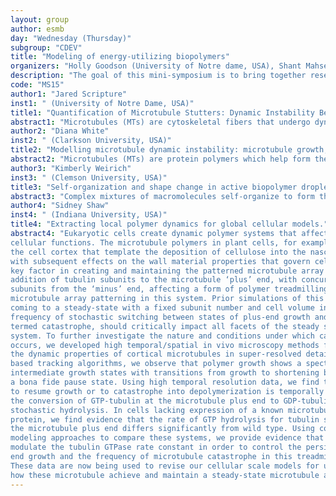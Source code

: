 ```yaml
---
layout: group
author: esmb
day: "Wednesday (Thursday)"
subgroup: "CDEV"
title: "Modeling of energy-utilizing biopolymers"
organizers: "Holly Goodson (University of Notre dame, USA), Shant Mahserejian (Pacific Northwest National Laboratory, USA)"
description: "The goal of this mini-symposium is to bring together researchers who are using combined mathematical and computational modeling to gain insight into the fundamental principles governing the behaviors of energy-utilizing biopolymers such as microtubules and actin. In this set of four talks, we cover scales from the molecular to the cellular, discuss both tubulin and actin, and include both theory and experiment."
code: "MS15"
author1: "Jared Scripture"
inst1: " (University of Notre Dame, USA)"
title1: "Quantification of Microtubule Stutters: Dynamic Instability Behaviors that are Strongly Associated with Catastrophe"
abstract1: "Microtubules (MTs) are cytoskeletal fibers that undergo dynamic instability (DI), a remarkable process involving phases of growth and shortening separated by stochastic transitions called catastrophe and rescue. Dissecting dynamic instability mechanism(s) requires first characterizing and quantifying these dynamics, a subjective process that often ignores complexity in MT behavior. We present a Statistical Tool for Automated Dynamic Instability Analysis (STADIA), which identifies and quantifies not only growth and shortening, but also a category of intermediate behaviors that we term ‘stutters.’ During stutters, the rate of MT length change tends to be smaller in magnitude than during typical growth or shortening phases. Quantifying stutters and other behaviors with STADIA demonstrates that stutters precede most catastrophes in our dimer-scale MT simulations and in vitro experiments, suggesting that stutters are mechanistically involved in catastrophes. Related to this idea, we show that the anti-catastrophe factor CLASP2γ works by promoting the return of stuttering MTs to growth. STADIA enables more comprehensive and data-driven analysis of MT dynamics compared to previous methods. The treatment of stutters as distinct and quantifiable DI behaviors provides new opportunities for analyzing mechanisms of MT dynamics and their regulation by binding proteins."
author2: "Diana White"
inst2: " (Clarkson University, USA)"
title2: "Modelling microtubule dynamic instability: microtubule growth, shortening and pausing"
abstract2: "Microtubules (MTs) are protein polymers which help form the cytoskeleton of all eukaryotic cells. They are crucial for normal cell development, providing structural support for cells, aiding in cell polarization, as well as aiding in cell motility and division. In order to perform these functions, MTs take on different organizations, in addition to being very dynamic. In particular, MTs go through random periods of relatively slow polymerization (growth) followed by very fast depolymerization (shrinkage), a unique type of dynamics called dynamic instability. The onset of a MT shrinking event is called a catastrophe, while the event at which a MT starts to grow again is called a rescue. Although MT dynamic instability has traditionally been described solely in terms of growth and shortening, MTs have also been shown to pause for extended periods of time. Here, we present a novel mathematical model to describe dynamic instability of MTs in terms of growth, shortening and pausing. Our model is a coupled PDE model, that describes length variations in polymerized tubulin (those growing, shrinking, and pausing), with an ODE model to describe the temporal dynamics of free tubulin. Here, we explore how MT dynamics, and in particular MT catastrophe frequency, is altered in the presence of a pausing/quiescent phase, and compare these results with experimental findings."
author3: "Kimberly Weirich"
inst3: " (Clemson University, USA)"
title3: "Self-organization and shape change in active biopolymer droplets"
abstract3: "Complex mixtures of macromolecules self-organize to form the soft and active biological materials that structure the cellular cytoplasm. Ordered assemblies of cytoskeletal filaments, such as stress fibers and mitotic spindles, orchestrate the complex mechanical behavior of cells. Key to understanding these exquisite mechanics is elucidating the physical principles of self-organization in these systems. We recently reported dense condensates of cytoskeletal filaments that form liquid crystal condensed phases, where structure arises from the anisotropy of the filaments. Here, we discuss emergent self-organization and shape changes that result from forming composites of these liquid crystals with biological polymers of different rigidities and activity. Our results highlight the role of anisotropy in the self-organization of biological materials and suggest physical mechanisms of controlling shape change in bio-inspired, soft materials."
author4: "Sidney Shaw"
inst4: " (Indiana University, USA)"
title4: "Extracting local polymer dynamics for global cellular models."
abstract4: "Eukaryotic cells create dynamic polymer systems that affect a wide variety of critical
cellular functions. The microtubule polymers in plant cells, for example, form patterns at
the cell cortex that template the deposition of cellulose into the nascent primary wall
with subsequent effects on the wall material properties that govern cell expansion. A
key factor in creating and maintaining the patterned microtubule array is the persistent
addition of tubulin subunits to the microtubule ‘plus’ end, with concurrent loss of
subunits from the ‘minus’ end, affecting a form of polymer treadmilling that is critical to
microtubule array patterning in this system. Prior simulations of this microtubule system
coming to a steady-state with a fixed subunit number and cell volume indicated that the
frequency of stochastic switching between states of plus-end growth and shortening,
termed catastrophe, should critically impact all facets of the steady state polymer
system. To further investigate the nature and conditions under which catastrophe
occurs, we developed high temporal/spatial in vivo microscopy methods for examining
the dynamic properties of cortical microtubules in super-resolved detail. Using model-
based tracking algorithms, we observe that polymer growth shows a spectrum of
intermediate growth states with transitions from growth to shortening being preceded by
a bona fide pause state. Using high temporal resolution data, we find that the decision
to resume growth or to catastrophe into depolymerization is temporally consistent with
the conversion of GTP-tubulin at the microtubule plus end to GDP-tubulin through
stochastic hydrolysis. In cells lacking expression of a known microtubule binding
protein, we find evidence that the rate of GTP hydrolysis for tubulin subunits binding to
the microtubule plus end differs significantly from wild type. Using computational
modeling approaches to compare these systems, we provide evidence that plant cells
modulate the tubulin GTPase rate constant in order to control the persistence of plus
end growth and the frequency of microtubule catastrophe in this treadmilling system.
These data are now being used to revise our cellular scale models for understanding
how these microtubule achieve and maintain a steady-state microtubule array."
---
```

